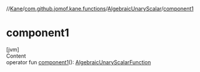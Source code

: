 //[Kane](../../index.md)/[com.github.jomof.kane.functions](../index.md)/[AlgebraicUnaryScalar](index.md)/[component1](component1.md)



# component1  
[jvm]  
Content  
operator fun [component1](component1.md)(): [AlgebraicUnaryScalarFunction](../-algebraic-unary-scalar-function/index.md)  



